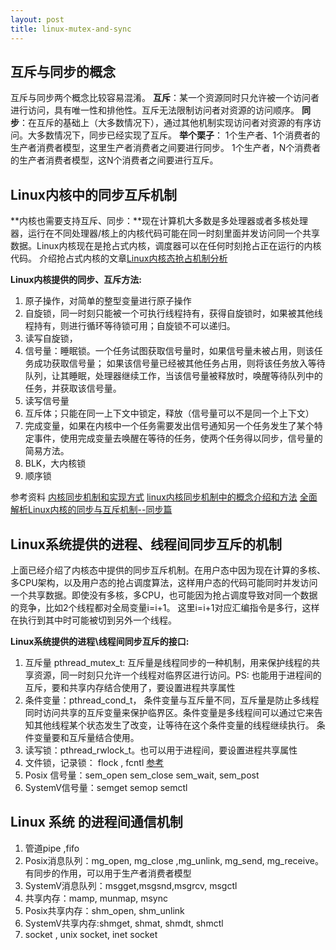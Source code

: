 ```yaml
---
layout: post
title: linux-mutex-and-sync
---
```


## 互斥与同步的概念
互斥与同步两个概念比较容易混淆。
**互斥**：某一个资源同时只允许被一个访问者进行访问，具有唯一性和排他性。互斥无法限制访问者对资源的访问顺序。
**同步**：在互斥的基础上（大多数情况下），通过其他机制实现访问者对资源的有序访问。大多数情况下，同步已经实现了互斥。
**举个栗子**：
1个生产者、1个消费者的生产者消费者模型，这里生产者消费者之间要进行同步。
1个生产者，N个消费者的生产者消费者模型，这N个消费者之间要进行互斥。

## Linux内核中的同步互斥机制
**内核也需要支持互斥、同步：**现在计算机大多数是多处理器或者多核处理器，运行在不同处理器/核上的内核代码可能在同一时刻里面并发访问同一个共享数据。Linux内核现在是抢占式内核，调度器可以在任何时刻抢占正在运行的内核代码。
介绍抢占式内核的文章[Linux内核态抢占机制分析  ](http://mengren425.blog.163.com/blog/static/5690393120151625743841/)

**Linux内核提供的同步、互斥方法:**
1. 原子操作，对简单的整型变量进行原子操作
2. 自旋锁，同一时刻只能被一个可执行线程持有，获得自旋锁时，如果被其他线程持有，则进行循环等待锁可用；自旋锁不可以递归。
3. 读写自旋锁，
4. 信号量：睡眠锁。一个任务试图获取信号量时，如果信号量未被占用，则该任务成功获取信号量； 如果该信号量已经被其他任务占用，则将该任务放入等待队列，让其睡眠，处理器继续工作，当该信号量被释放时，唤醒等待队列中的任务，并获取该信号量。
5. 读写信号量
6. 互斥体；只能在同一上下文中锁定，释放（信号量可以不是同一个上下文）
7. 完成变量，如果在内核中一个任务需要发出信号通知另一个任务发生了某个特定事件，使用完成变量去唤醒在等待的任务，使两个任务得以同步，信号量的简易方法。
8. BLK，大内核锁
9. 顺序锁

参考资料
[内核同步机制和实现方式](http://www.cnblogs.com/bastard/archive/2012/09/20/2694251.html)
[linux内核同步机制中的概念介绍和方法](http://blog.csdn.net/wealoong/article/details/7957385)
[全面解析Linux内核的同步与互斥机制--同步篇](http://blog.csdn.net/sailor_8318/article/details/2599357)

## Linux系统提供的进程、线程间同步互斥的机制
上面已经介绍了内核态中提供的同步互斥机制。在用户态中因为现在计算的多核、多CPU架构，以及用户态的抢占调度算法，这样用户态的代码可能同时并发访问一个共享数据。即使没有多核，多CPU，也可能因为抢占调度导致对同一个数据的竞争，比如2个线程都对全局变量i=i+1。 这里i=i+1对应汇编指令是多行，这样在执行到其中时可能被切到另外一个线程。

**Linux系统提供的进程\线程间同步互斥的接口:**
1. 互斥量 pthread_mutex_t: 互斥量是线程同步的一种机制，用来保护线程的共享资源，同一时刻只允许一个线程对临界区进行访问。PS: 也能用于进程间的互斥，要和共享内存结合使用了，要设置进程共享属性
2. 条件变量：pthread_cond_t， 条件变量与互斥量不同，互斥量是防止多线程同时访问共享的互斥变量来保护临界区。条件变量是多线程间可以通过它来告知其他线程某个状态发生了改变，让等待在这个条件变量的线程继续执行。 条件变量要和互斥量结合使用。
3. 读写锁：pthread_rwlock_t。也可以用于进程间，要设置进程共享属性
4. 文件锁，记录锁： flock , fcntl [参考](http://blog.jobbole.com/104331/)
5. Posix 信号量：sem_open sem_close sem_wait, sem_post
6. SystemV信号量：semget semop semctl

## Linux 系统 的进程间通信机制
1. 管道pipe ,fifo
2. Posix消息队列：mg_open, mg_close ,mg_unlink, mg_send, mg_receive。 有同步的作用，可以用于生产者消费者模型
3. SystemV消息队列：msgget,msgsnd,msgrcv, msgctl
4. 共享内存：mamp, munmap, msync
5. Posix共享内存：shm_open, shm_unlink
6. SystemV共享内存:shmget, shmat, shmdt, shmctl
7. socket , unix socket, inet socket





 
 
 
 
